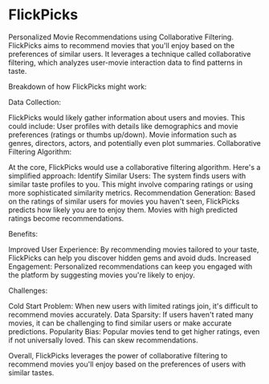 # FlickPicks
Personalized Movie Recommendations using Collaborative Filtering.
FlickPicks aims to recommend movies that you'll enjoy based on the preferences of similar users. It leverages a technique called collaborative filtering, which analyzes user-movie interaction data to find patterns in taste.

Breakdown of how FlickPicks might work:

Data Collection:

FlickPicks would likely gather information about users and movies. This could include:
User profiles with details like demographics and movie preferences (ratings or thumbs up/down).
Movie information such as genres, directors, actors, and potentially even plot summaries.
Collaborative Filtering Algorithm:

At the core, FlickPicks would use a collaborative filtering algorithm. Here's a simplified approach:
Identify Similar Users: The system finds users with similar taste profiles to you. This might involve comparing ratings or using more sophisticated similarity metrics.
Recommendation Generation: Based on the ratings of similar users for movies you haven't seen, FlickPicks predicts how likely you are to enjoy them. Movies with high predicted ratings become recommendations.

Benefits:

Improved User Experience: By recommending movies tailored to your taste, FlickPicks can help you discover hidden gems and avoid duds.
Increased Engagement: Personalized recommendations can keep you engaged with the platform by suggesting movies you're likely to enjoy.

Challenges:

Cold Start Problem: When new users with limited ratings join, it's difficult to recommend movies accurately.
Data Sparsity: If users haven't rated many movies, it can be challenging to find similar users or make accurate predictions.
Popularity Bias: Popular movies tend to get higher ratings, even if not universally loved. This can skew recommendations.

Overall, FlickPicks leverages the power of collaborative filtering to recommend movies you'll enjoy based on the preferences of users with similar tastes.
